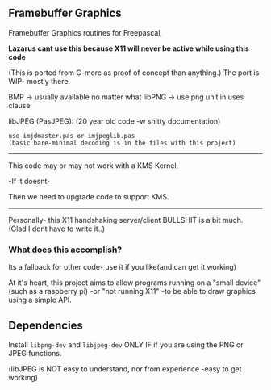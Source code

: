 ## Framebuffer Graphics

Framebuffer Graphics routines for Freepascal. 

**Lazarus cant use this because X11 will never be active while using this code**

(This is ported from C-more as proof of concept than anything.)
The port is WIP- mostly there.


BMP -> usually available no matter what
libPNG -> use png unit in uses clause

libJPEG (PasJPEG):
(20 year old code -w shitty documentation)

	use imjdmaster.pas or imjpeglib.pas
	(basic bare-minimal decoding is in the files with this project)
	
---


This code may or may not work with a KMS Kernel.

-If it doesnt-

Then we need to upgrade code to support KMS.

---

Personally- this X11 handshaking server/client BULLSHIT is a bit much.
(Glad I dont have to write it..)

### What does this accomplish?

Its a fallback for other code- use it if you like(and can get it working)

At it's heart, this project aims to allow programs running on a "small device" 
(such as a raspberry pi) -or "not running X11" -to be able to draw graphics using a simple API.

## Dependencies

Install `libpng-dev` and `libjpeg-dev` ONLY IF if you are using the PNG or JPEG
functions.

(libJPEG is NOT easy to understand, nor from experience -easy to get working)

